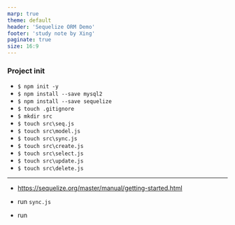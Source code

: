 ```yaml
---
marp: true
theme: default
header: 'Sequelize ORM Demo'
footer: 'study note by Xing'
paginate: true
size: 16:9
---
```


### Project init

- `$ npm init -y`
- `$ npm install --save mysql2`
- `$ npm install --save sequelize`
- `$ touch .gitignore`
- `$ mkdir src`
- `$ touch src\seq.js`
- `$ touch src\model.js`
- `$ touch src\sync.js`
- `$ touch src\create.js`
- `$ touch src\select.js`
- `$ touch src\update.js`
- `$ touch src\delete.js`

---

- https://sequelize.org/master/manual/getting-started.html

- run `sync.js`
- run 
